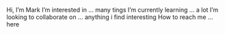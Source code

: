 Hi, I’m Mark
I’m interested in ... many tings
I’m currently learning ... a lot
I’m looking to collaborate on ... anything i find interesting
How to reach me ... here

<!---
markh182/markh182 is a ✨ special ✨ repository because its `README.md` (this file) appears on your GitHub profile.
You can click the Preview link to take a look at your changes.
--->

